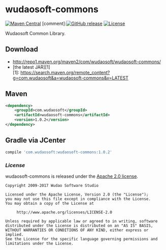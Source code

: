 # wudaosoft-commons
[![Maven Central](https://maven-badges.herokuapp.com/maven-central/com.wudaosoft/wudaosoft-commons/badge.svg)](https://maven-badges.herokuapp.com/maven-central/com.wudaosoft/wudaosoft-commons/)
[comment]:[![GitHub release](https://img.shields.io/github/release/wudaosoft/wudaosoft-commons.svg)](https://github.com/wudaosoft/wudaosoft-commons/releases)
[![License](https://img.shields.io/badge/license-Apache%202-4EB1BA.svg)](https://www.apache.org/licenses/LICENSE-2.0.html)

Wudaosoft Common Library.

## Download

- http://repo1.maven.org/maven2/com/wudaosoft/wudaosoft-commons/  
- [the latest JAR][1]  
[1]: https://search.maven.org/remote_content?g=com.wudaosoft&a=wudaosoft-commons&v=LATEST

## Maven

```xml
<dependency>
    <groupId>com.wudaosoft</groupId>
    <artifactId>wudaosoft-commons</artifactId>
    <version>1.0.2</version>
</dependency>
```
## Gradle via JCenter

``` groovy
compile 'com.wudaosoft:wudaosoft-commons:1.0.2'
```
### *License*

wudaosoft-commons is released under the [Apache 2.0 license](license.txt).

```
Copyright 2009-2017 Wudao Software Studio

Licensed under the Apache License, Version 2.0 (the "License");
you may not use this file except in compliance with the License.
You may obtain a copy of the License at

     http://www.apache.org/licenses/LICENSE-2.0

Unless required by applicable law or agreed to in writing, software
distributed under the License is distributed on an "AS IS" BASIS,
WITHOUT WARRANTIES OR CONDITIONS OF ANY KIND, either express or implied.
See the License for the specific language governing permissions and
limitations under the License.
```

